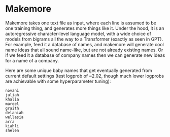 # Makemore
Makemore takes one text file as input, where each line is assumed to be one training thing, and generates more things like it. Under the hood, it is an autoregressive character-level language model, with a wide choice of models from bigrams all the way to a Transformer (exactly as seen in GPT). For example, feed it a database of names, and makemore will generate cool name ideas that all sound name-like, but are not already existing names. Or if we feed it a database of company names then we can generate new ideas for a name of a company.

Here are some unique baby names that get eventually generated from current default settings (test logprob of ~2.02, though much lower logprobs are achievable with some hyperparameter tuning):
```
novani
juliah
khalia
mareel
graith
delaniah
wellasia
arra
kiahli
shelen
```
